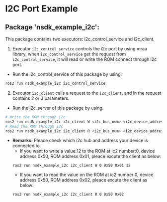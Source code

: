 # I2C Port Example

## Package 'nsdk_example_i2c':

This package contains two executors: i2c_control_service and i2c_client.

1. Executor `i2c_control_service` controls the i2c port by using mraa library, when `i2c_control_service` get the request from `i2c_control_service`, it will read or write the ROM connect through i2c port.  
  - Run the i2c_control_service of this package by using:
```bash
ros2 run nsdk_example_i2c i2c_control_service
```
2. Executor `i2c_client` calls a request to the `i2c_client`, and in the request contains 2 or 3 parameters. 
  - Run the i2c_server of this package by using.  
```bash
# Write the ROM through i2c
ros2 run nsdk_example_i2c i2c_client W <i2c_bus_num> <i2c_device_address> <i2c_rom_address> value
# Read the ROM through i2c
ros2 run nsdk_example_i2c i2c_client R <i2c_bus_num> <i2c_device_address> <i2c_rom_address> 
```
  - **Remarks:** Pleace check which i2c hub and address your device is connected to.  
    - If you want to write a value:12 to the ROM at ic2 number:0, device address 0x50, ROM address 0x01, pleace excute the client as below:
    ```
    ros2 run nsdk_example_i2c i2c_client W 0 0x50 0x01 12 
    ```
    - If you want to read the value on the ROM at ic2 number 0, device address 0x50, ROM address 0x02, pleace excute the client as below:
    ```
    ros2 run nsdk_example_i2c i2c_client R 0 0x50 0x02 
    ```